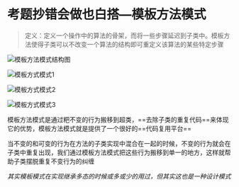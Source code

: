 # 考题抄错会做也白搭—模板方法模式

> 定义：定义一个操作中的算法的骨架，而将一些步骤延迟到子类中。模板方法使得子类可以不改变一个算法的结构即可重定义该算法的某些特定步骤

![模板方法模式结构图](picture/第十章/模板方法模式结构图.png)

![模板方式模式1](picture/第十章/模板方式模式1.png)

![模板方式模式2](picture/第十章/模板方式模式2.png)

![模板方式模式3](picture/第十章/模板方式模式3.png)



模板方法模式是通过粑不变的行为搬移到超类，==去除子类的重复代码==来体现它的优势，模板方法模式就是提供了一个很好的==代码复用平台==

当不变的和可变的行为在方法的子类实现中混合在一起的时候，不变的行为就会在子类中重复出现，我们通过模板方法模式把这些行为搬移到单一的地方，这样就帮助子类摆脱重复不变行为的纠缠



*其实模板模式在实现继承多态的时候或多或少的用过，但其实这也是一种设计模式*